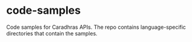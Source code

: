 # code-samples

Code samples for Caradhras APIs. 
The repo contains language-specific directories that contain the samples.
